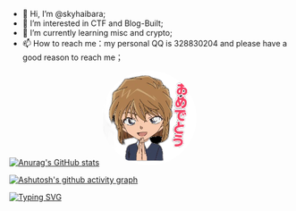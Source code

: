 - 👋 Hi, I’m @skyhaibara;
- 👀 I’m interested in CTF and Blog-Built;
- 🌱 I’m currently learning misc and crypto;
- 📫 How to reach me：my personal QQ is 328830204 and please have a good reason to reach me；

[![Anurag's GitHub stats](https://github-readme-stats.vercel.app/api?username=skyhaibara&theme=material-palenight)](https://github.com/skyhaibara/github-readme-stats)    <img src="hello.png" alt="hello" style="border-radius: 80%;" width="170" height="170" />

[![Ashutosh's github activity graph](https://github-readme-activity-graph.vercel.app/graph?username=skyhaibara&theme=rogue)](https://github.com/skyhaibara/github-readme-activity-graph)

[![Typing SVG](https://readme-typing-svg.demolab.com?font=Playpen+Sans&pause=1000&color=7B22A9&center=true&vCenter=true&repeat=false&width=435&lines=Your+world+is+big%2C+I+become+dispensable)](https://git.io/typing-svg)

<!---
skyhaibara/skyhaibara is a ✨ special ✨ repository because its `README.md` (this file) appears on your GitHub profile.
You can click the Preview link to take a look at your changes.
--->
